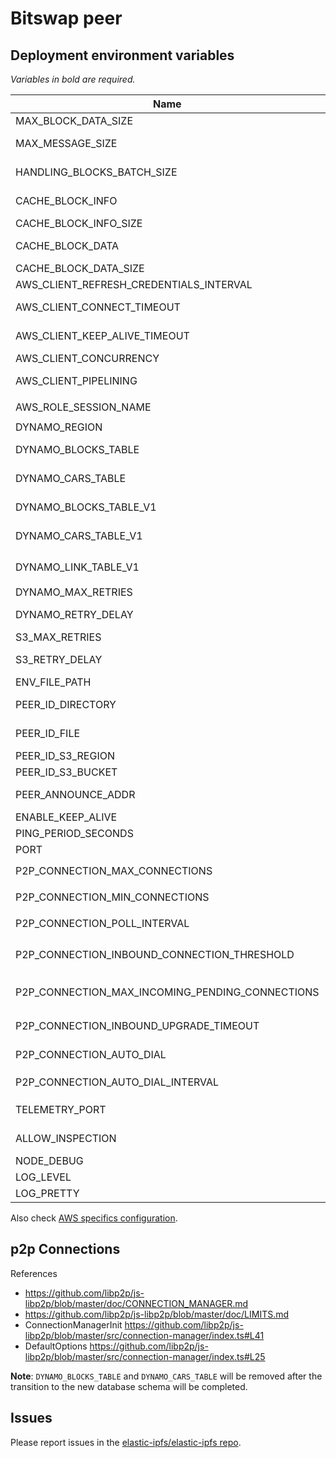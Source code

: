 # Bitswap peer

## Deployment environment variables

_Variables in bold are required._

| Name                  | Default       | Description                                                              |
| --------------------- | ------------- | ------------------------------------------------------------------------ |
| MAX_BLOCK_DATA_SIZE | `2 MB` | Maximum size for data block |
| MAX_MESSAGE_SIZE | `4 MB` | Maximum size response message, must be larger than a single block info/data |
| HANDLING_BLOCKS_BATCH_SIZE | `256` | Batch size of handling blocks - how many requested blocks are being processed in a batch |
| CACHE_BLOCK_INFO     | `false`       | Set to `true` to cache block informations with in a in-memory LRU cache. |
| CACHE_BLOCK_INFO_SIZE | `1000`       | Max entries of the block info cache.                                     |
| CACHE_BLOCK_DATA      | `false`       | Set to `true` to cache block data with in a in-memory LRU cache.         |
| CACHE_BLOCK_DATA_SIZE | `1000`        | Max entries of the block data cache.                                     |
| AWS_CLIENT_REFRESH_CREDENTIALS_INTERVAL | `50 * 60e3` | Credential rotation, in minutes. |
| AWS_CLIENT_CONNECT_TIMEOUT | `120000` | The timeout after the HTTP client wait for establish the connection, for AWS client. |
| AWS_CLIENT_KEEP_ALIVE_TIMEOUT | `60000` | The timeout after which a the HTTP socket without active requests will time out, for AWS client. |
| AWS_CLIENT_CONCURRENCY | `128` | The maximum concurrent connections to AWS |
| AWS_CLIENT_PIPELINING | `8` | The maximum request to pipeline in a single HTTP connections to AWS. |
| AWS_ROLE_SESSION_NAME | `bitswap-peer` | Role session name in HTTP connections to AWS. |
| DYNAMO_REGION | `$AWS_REGION` | The Dynamo region. |
| DYNAMO_BLOCKS_TABLE   | `blocks`      | The DynamoDB table where store CIDs informations to.                     |
| DYNAMO_CARS_TABLE     | `cars`        | The DynamoDB table where store CAR files informations to.                |
| DYNAMO_BLOCKS_TABLE_V1| `v1-blocks`   | The DynamoDB table where store CIDs informations to.                     |
| DYNAMO_CARS_TABLE_V1  | `v1-cars`     | The DynamoDB table where store CAR files informations to.                |
| DYNAMO_LINK_TABLE_V1  | `v1-blocks-cars-position` | The DynamoDB table with CARs-blocks links.                   |
| DYNAMO_MAX_RETRIES    | 3             | DynamoDB max attempts in case of query failure.                          |
| DYNAMO_RETRY_DELAY    | 500           | DynamoDB delay between attempts in case of failure, in milliseconds.     |
| S3_MAX_RETRIES        | 3             | S3 max attempts in case of failure.                                      |
| S3_RETRY_DELAY        | 500           | S3 delay between attempts in case of failure, in milliseconds.           |
| ENV_FILE_PATH         | `$PWD/.env`   | The environment file to load.                                            |
| PEER_ID_DIRECTORY     | `/tmp`        | The directory of the file containing the BitSwap PeerID in JSON format.  |
| PEER_ID_FILE          | `peerId.json` | The filename of the file containing the BitSwap PeerID in JSON format.   |
| PEER_ID_S3_REGION     | `$AWS_REGION` | The S3 region to download the BitSwap PeerID. |
| PEER_ID_S3_BUCKET     |               | The S3 bucket to download the BitSwap PeerID. |
| PEER_ANNOUNCE_ADDR    |               | Swarm multiaddr to announce to the network (excluding peer ID).          |
| ENABLE_KEEP_ALIVE   | `true`          | Enable Keep-alive for peers                       |
| PING_PERIOD_SECONDS   | `10`          | Wait interval for ping connected peer (Keep Alive)                       |
| PORT                  | `3000`        | The port number to listen on.                                            |
| P2P_CONNECTION_MAX_CONNECTIONS | `10000` | p2p max connections, forwared to `libp2p` `connectionManager.maxConnections` |
| P2P_CONNECTION_MIN_CONNECTIONS | `0` | p2p min connections, forwared to `libp2p` `connectionManager.minConnections` |
| P2P_CONNECTION_POLL_INTERVAL | `2000` | ms, p2p poll interval, forwared to `libp2p` `connectionManager.pollInterval` |
| P2P_CONNECTION_INBOUND_CONNECTION_THRESHOLD | `5` | p2p inbound connection threshold, forwared to `libp2p` `connectionManager.inboundConnectionThreshold` |
| P2P_CONNECTION_MAX_INCOMING_PENDING_CONNECTIONS | `10` | p2p max incoming pending connections, forwared to `libp2p` `connectionManager.maxIncomingPendingConnections` |
| P2P_CONNECTION_INBOUND_UPGRADE_TIMEOUT | `1000` | ms, p2p inbound upgrade timeout, forwared to `libp2p` `connectionManager.inboundUpgradeTimeout` |
| P2P_CONNECTION_AUTO_DIAL | `false` | p2p auto dial to discovered peers, forwared to `libp2p` `connectionManager.autoDial` |
| P2P_CONNECTION_AUTO_DIAL_INTERVAL | `10000` | ms, p2p poll interval, forwared to `libp2p` `connectionManager.autoDialInterval` |
| TELEMETRY_PORT        | `3001`        | The telemetry port number for the OpenTelemetry server to listen on.     |
| ALLOW_INSPECTION      | `false`       | Allow inspection functionalities - for dev and testing only. |
| NODE_DEBUG            |               | If it contains `aws-ipfs`, debug mode is enabled.                        |
| LOG_LEVEL            | `info` | Logging level. |
| LOG_PRETTY            | `false` | Enable pretty logging. |

Also check [AWS specifics configuration](https://github.com/elastic-ipfs/elastic-ipfs/blob/main/aws.md).

## p2p Connections

References

- https://github.com/libp2p/js-libp2p/blob/master/doc/CONNECTION_MANAGER.md
- https://github.com/libp2p/js-libp2p/blob/master/doc/LIMITS.md
- ConnectionManagerInit https://github.com/libp2p/js-libp2p/blob/master/src/connection-manager/index.ts#L41
- DefaultOptions https://github.com/libp2p/js-libp2p/blob/master/src/connection-manager/index.ts#L25

**Note**: `DYNAMO_BLOCKS_TABLE` and `DYNAMO_CARS_TABLE` will be removed after the transition to the new database schema will be completed.

## Issues

Please report issues in the [elastic-ipfs/elastic-ipfs repo](https://github.com/elastic-ipfs/elastic-ipfs/issues).
